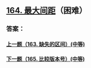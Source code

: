 ## [164. 最大间距](https://leetcode-cn.com/problems/maximum-gap/)（困难）





### 答案：



#### [上一题（163. 缺失的区间）(中等)](https://github.com/sdwwld/leetCode/blob/master/src/main/java/com/wld/java/leetcode/leetCode0163.md)

#### [下一题（165. 比较版本号）(中等)](https://github.com/sdwwld/leetCode/blob/master/src/main/java/com/wld/java/leetcode/leetCode0165.md)